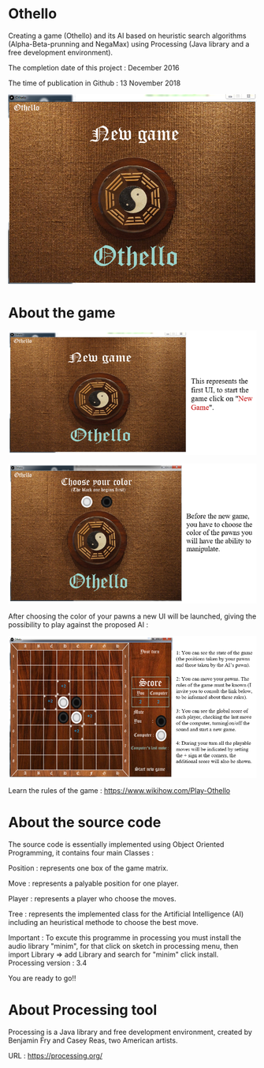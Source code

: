 # Othello
Creating a game (Othello) and its AI based on heuristic search algorithms (Alpha-Beta-prunning and NegaMax) using Processing (Java library and a free development environment).

The completion date of this project : December 2016

The time of publication in Github : 13 November 2018

![alt text](https://github.com/CHEREF-Mehdi/Othello/blob/master/ReadMeImages/start.png)

# About the game

![alt text](https://github.com/CHEREF-Mehdi/Othello/blob/master/ReadMeImages/start-HU.png)

![alt text](https://github.com/CHEREF-Mehdi/Othello/blob/master/ReadMeImages/ChooseColor-HU.PNG)

After choosing the color of your pawns a new UI will be launched, giving the possibility to play against the proposed AI :

![alt text](https://github.com/CHEREF-Mehdi/Othello/blob/master/ReadMeImages/Play-HU.PNG)

Learn the rules of the game : https://www.wikihow.com/Play-Othello

# About the source code

The source code is essentially implemented using Object Oriented Programming, it contains four main Classes :

Position : represents one box of the game matrix.

Move 	 : represents a palyable position for one player.

Player	 : represents a player who choose the moves.

Tree	 : represents the implemented class for the Artificial Intelligence (AI) including an heuristical methode to choose the best move.


Important : To excute this programme in processing you must install the audio library "minim", for that click on sketch in processing menu, then import Library => add Library and search for "minim" click install. Processing version : 3.4

You are ready to go!!

# About Processing tool

Processing is a Java library and free development environment, created by Benjamin Fry and Casey Reas, two American artists.

URL : https://processing.org/
